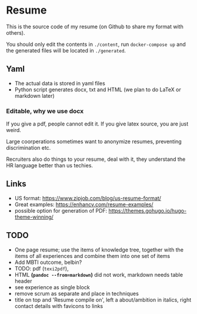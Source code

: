 # Resume

This is the source code of my resume
(on Github to share my format with others).

You should only edit the contents in `./content`,
run `docker-compose up`
and the generated files will be located in `./generated`.

## Yaml
<!--
Initially this was all LaTeX based,
but when I started working as a freelancer,
people asked for my resume in MS Word in Dutch.

My motivation for LaTeX was the decoupling
of layout from the content.
However, this was not enough.


We now have another layer of abstraction.
-->

+ The actual data is stored in yaml files
+ Python script generates docx, txt and HTML (we plan to do LaTeX or markdown later)

### Editable, why we use docx
If you give a pdf, people cannot edit it.
If you give latex source, you are just weird.

Large coorperations sometimes want to anonymize resumes,
preventing discrimination etc.

Recruiters also do things to your resume, deal with it,
they understand the HR language better than us techies.

## Links

+ US format: https://www.zipjob.com/blog/us-resume-format/
+ Great examples: https://enhancv.com/resume-examples/
+ possible option for generation of PDF: https://themes.gohugo.io/hugo-theme-winning/

## TODO

- One page resume; use the items of knowledge tree, together with the items of all experiences and combine them into one set of items
- Add MBTI outcome, belbin?
- TODO: pdf (`texi2pdf`),
- HTML **(`pandoc --from=markdown`)** did not work, markdown needs table header
- see experience as single block
- remove scrum as separate and place in techniques
- title on top and 'Resume compile on', left a about/ambition in italics, right contact details with favicons to links
